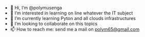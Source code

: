 - 👋 Hi, I’m @polymusenga
- 👀 I’m interested in learning on line whatever the IT subject
- 🌱 I’m currently learning Pyton and all clouds infrastructures
- 💞️ I’m looking to collaborate on this topics 
- 📫 How to reach me: send me a mail on polym65@gmail.com

<!---
polymusenga/polymusenga is a ✨ special ✨ repository because its `README.md` (this file) appears on your GitHub profile.
You can click the Preview link to take a look at your changes.
--->
